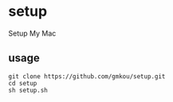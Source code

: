 # setup
Setup My Mac

## usage
```
git clone https://github.com/gmkou/setup.git
cd setup
sh setup.sh
```
